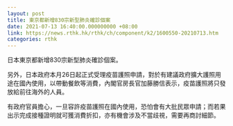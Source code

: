 ```yaml
---
layout: post
title: 東京都新增830宗新型肺炎確診個案
date: 2021-07-13 16:40:00.000000000 +08:00
link: https://news.rthk.hk/rthk/ch/component/k2/1600550-20210713.htm
categories: rthk
---
```


日本東京都新增830宗新型肺炎確診個案。

另外，日本政府本月26日起正式受理疫苗護照申請，對於有建議政府擴大護照用途在國內使用，以帶動餐飲等消費，內閣官房長官加藤勝信表示，疫苗護照將只發放給前往海外的人員。

有政府官員擔心，一旦容許疫苗護照在國內使用，恐怕會有大批民眾申請；而若果出示完成接種證明就可獲消費折扣，亦有機會涉及不當歧視，需要再商討細節。
